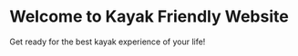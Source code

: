 # Welcome to Kayak Friendly Website
Get ready for the best kayak experience of your life!
<!--stackedit_data:
eyJoaXN0b3J5IjpbLTM4MTgyNzUzMl19
-->